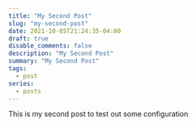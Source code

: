 ```yaml
---
title: "My Second Post"
slug: "my-second-post"
date: 2021-10-05T21:24:35-04:00
draft: true
disable_comments: false
description: "My Second Post"
summary: "My Second Post"
tags:
  - post
series:
  - posts
---
```


This is my second post to test out some configuration
